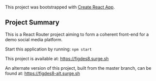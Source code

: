 This project was bootstrapped with [Create React App](https://github.com/facebook/create-react-app).


## Project Summary

This is a React Router project aiming to form a coherent front-end for a demo social media platform.

Start this application by running:
`npm start`

This project is available at: https://figdes8.surge.sh

An alternate version of this project, built from the master branch, can be found at: https://figdes8-alt.surge.sh

